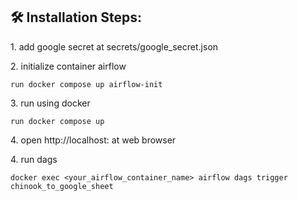 <h2>🛠️ Installation Steps:</h2>

<p>1. add google secret at secrets/google_secret.json</p>

<p>2. initialize container airflow</p>

```
run docker compose up airflow-init
```

<p>3. run using docker</p>

```
run docker compose up
```


<p>4. open http://localhost:<your_port_for_airflow> at web browser </p>


<p>4. run dags</p>

```
docker exec <your_airflow_container_name> airflow dags trigger chinook_to_google_sheet
```
